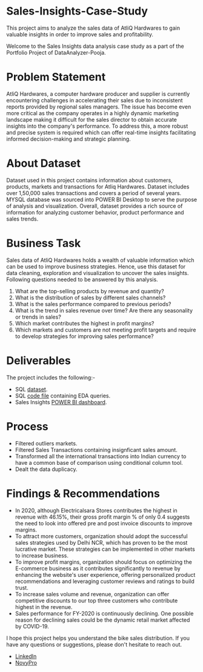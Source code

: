 # Sales-Insights-Case-Study
This project aims to analyze the sales data of AtliQ Hardwares to gain valuable insights in order to improve sales and profitability. 

Welcome to the Sales Insights data analysis case study as a part of the Portfolio Project of DataAnalyzer-Pooja. 

# Problem Statement
AtliQ Hardwares, a computer hardware producer and supplier is currently encountering challenges in accelerating their sales  due to inconsistent reports provided by regional sales managers. The issue has become even more critical as the company operates in a highly dynamic marketing landscape making it difficult for the sales director to obtain accurate insights into the company's performance. To address this, a more robust and precise system is required which can offer real-time insights facilitating informed decision-making and strategic planning.

# About Dataset
Dataset used in this project contains information about customers, products, markets and transactions for Atliq Hardwares.  Dataset includes over 1,50,000 sales transactions and covers a period of several years. MYSQL database was sourced into POWER BI Desktop to serve the purpose of analysis and visualization. Overall, dataset provides a rich source of information for analyzing customer behavior, product performance and sales trends. 
   
# Business Task
Sales data of AtliQ Hardwares holds a wealth of valuable information which can be used to improve business strategies. Hence, use this dataset for data cleaning, exploration and visualization to uncover the sales insights.
Following questions needed to be answered by this analysis.
1. What are the top-selling products by revenue and quantity?
2. What is the distribution of sales by different sales channels?
3. What is the sales performance compared to previous periods?
4. What is the trend in sales revenue over time? Are there any seasonality or trends in sales?
5. Which market contributes the highest in profit margins?
6. Which markets and customers are not meeting profit targets and require to develop strategies for improving sales performance?

# Deliverables
The project includes the following:-
- SQL [dataset](https://github.com/DataAnalyzer-Pooja/Sales-Insights-Case-Study/blob/main/Sales_Dataset.sql).
- SQL [code file]() containing EDA queries.
- Sales Insights [POWER BI dashboard](https://www.novypro.com/project/poojaverma-1). 

# Process
- Filtered outliers markets.
- Filtered Sales Transactions containing insignficant sales amount.
- Transformed all the international transactions into Indian currency to have a common base of comparison using conditional column tool. 
- Dealt the data duplicacy. 

# Findings & Recommendations 
- In 2020, although Electricalsara Stores contributes the highest in revenue with 46.15%, their gross profit margin % of only 0.4 suggests the need to look into offered pre and post invoice discounts to improve margins.
- To attract more customers, organization should adopt the successful sales strategies used by Delhi NCR, which has proven to be the most lucrative market. These strategies can be implemented in other markets to increase business.
- To improve profit margins, organization should focus on optimizing the E-commerce business as it contributes significantly to revenue by enhancing the website's user experience, offering personalized product recommendations and leveraging customer reviews and ratings to build trust.
- To increase sales volume and revenue, organization can offer competitive discounts to our top three customers who contribute highest in the revenue.
- Sales performance for FY-2020 is continuously declining. One possible reason for declining sales could be the dynamic retail market affected by COVID-19.
 
I hope this project helps you understand the bike sales distribution. If you have any questions or suggestions, please don't hesitate to reach out.  
- [LinkedIn](https://www.linkedin.com/in/contact-analyzer-pooja-verma)  
- [NovyPro](https://www.novypro.com/profile_projects/poojaverma)
